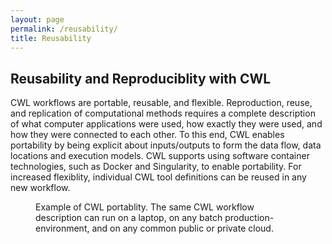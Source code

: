 ```yaml
---
layout: page
permalink: /reusability/
title: Reusability  
---
```


## Reusability and Reproduciblity with CWL
CWL workflows are portable, reusable, and flexible.  Reproduction, reuse, and replication of computational methods requires a complete description of what computer applications were used, how exactly they were used, and how they were connected to each other. To this end, CWL enables portability by being explicit about inputs/outputs to form the data flow, data locations and execution models. CWL supports using software container technologies, such as Docker and Singularity, to enable portability. For increased flexiblity, individual CWL tool definitions can be reused in any new workflow.  

<figure>
  <img
  src="/assets/img/cwlportable.png"
  alt="">
  <figcaption> Example of CWL portablity. The same CWL workflow description can run on a laptop,
on any batch production-environment, and on any common public or private cloud. </figcaption>
</figure>

